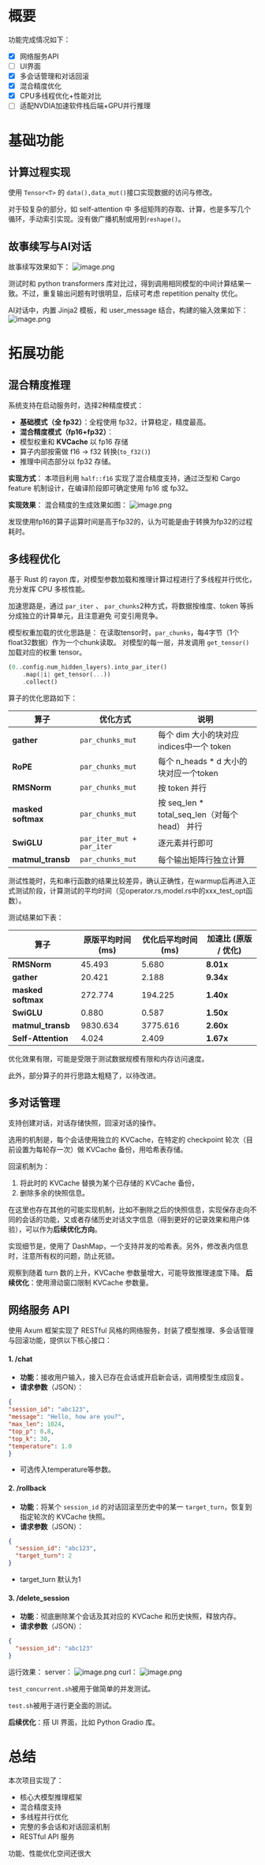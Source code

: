 # 概要
功能完成情况如下：
- [x] 网络服务API 
- [ ] UI界面
- [x] 多会话管理和对话回滚 
- [x] 混合精度优化
- [x] CPU多线程优化+性能对比
- [ ] 适配NVDIA加速软件栈后端+GPU并行推理

# 基础功能

## 计算过程实现
使用 `Tensor<T>` 的 `data(),data_mut()`接口实现数据的访问与修改。

对于较复杂的部分，如 self-attention 中 多组矩阵的存取、计算，也是多写几个循环，手动索引实现。没有做广播机制或用到`reshape()`。
## 故事续写与AI对话
故事续写效果如下：
![image.png](https://pic-1324265358.cos.ap-nanjing.myqcloud.com/20250321210407.png)

测试时和 python transformers 库对比过，得到调用相同模型的中间计算结果一致。不过，重复输出问题有时很明显，后续可考虑 repetition penalty 优化。

AI对话中，内置 Jinja2 模板，和 user_message 结合，构建的输入效果如下：
![image.png](https://pic-1324265358.cos.ap-nanjing.myqcloud.com/20250321172112.png)

# 拓展功能

## 混合精度推理

系统支持在启动服务时，选择2种精度模式：
- **基础模式（全 fp32）**：全程使用 fp32，计算稳定，精度最高。
- **混合精度模式（fp16+fp32）**：
- 模型权重和 **KVCache** 以 fp16 存储
- 算子内部按需做 f16 -> f32 转换(`to_f32()`)
- 推理中间态部分以 fp32 存储。

**实现方式**：
本项目利用 `half::f16` 实现了混合精度支持，通过泛型和 Cargo feature 机制设计，在编译阶段即可确定使用 fp16 或 fp32。

**实现效果**：
混合精度的生成效果如图：
![image.png](https://pic-1324265358.cos.ap-nanjing.myqcloud.com/20250321163929.png)

发现使用fp16的算子运算时间是高于fp32的，认为可能是由于转换为fp32的过程耗时。

## 多线程优化

基于 Rust 的 rayon 库，对模型参数加载和推理计算过程进行了多线程并行优化，充分发挥 CPU 多核性能。

加速思路是，通过 `par_iter` 、 `par_chunks`2种方式，将数据按维度、token 等拆分成独立的计算单元，且注意避免 可变引用竞争。

模型权重加载的优化思路是：
在读取tensor时，`par_chunks`，每4字节（1个float32数据）作为一个chunk读取。
对模型的每一层，并发调用 `get_tensor()` 加载对应的权重 tensor。
```rust
(0..config.num_hidden_layers).into_par_iter()
    .map(|i| get_tensor(...))
    .collect()
```

算子的优化思路如下：

| 算子                 | 优化方式                      | 说明                                    |
| ------------------ | ------------------------- | ------------------------------------- |
| **gather**         | `par_chunks_mut`          | 每个 dim 大小的块对应 indices中一个 token        |
| **RoPE**           | `par_chunks_mut`          | 每个 n_heads * d 大小的块对应一个token          |
| **RMSNorm**        | `par_chunks_mut`          | 按 token 并行                            |
| **masked softmax** | `par_chunks_mut`          | 按 seq_len * total_seq_len（对每个head） 并行 |
| **SwiGLU**         | `par_iter_mut + par_iter` | 逐元素并行即可                               |
| **matmul_transb**  | `par_chunks_mut`          | 每个输出矩阵行独立计算                           |



测试性能时，先和串行函数的结果比较差异，确认正确性，在warmup后再进入正式测试阶段，计算测试的平均时间（见operator.rs,model.rs中的xxx_test_opt函数）。

测试结果如下表：

| 算子                 | 原版平均时间 (ms) | 优化后平均时间 (ms) | 加速比 (原版 / 优化) |
| ------------------ | ----------- | ------------ | ------------- |
| **RMSNorm**        | 45.493      | 5.680        | **8.01x**     |
| **gather**         | 20.421      | 2.188        | **9.34x**     |
| **masked softmax**        | 272.774     | 194.225      | **1.40x**     |
| **SwiGLU**         | 0.880       | 0.587        | **1.50x**     |
| **matmul_transb**  | 9830.634    | 3775.616     | **2.60x**     |
| **Self-Attention** | 4.024       | 2.409        | **1.67x**     |

优化效果有限，可能是受限于测试数据规模有限和内存访问速度。

此外，部分算子的并行思路太粗糙了，以待改进。

## 多对话管理
支持创建对话，对话存储快照，回滚对话的操作。

选用的机制是，每个会话使用独立的 KVCache，在特定的 checkpoint 轮次（目前设置为每轮存一次）做 KVCache 备份，用哈希表存储。

回滚机制为：
1. 将此时的 KVCache 替换为某个已存储的 KVCache 备份，
2. 删除多余的快照信息。

在这里也存在其他的可能实现机制，比如不删除之后的快照信息，实现保存走向不同的会话的功能，又或者存储历史对话文字信息（得到更好的记录效果和用户体验），可以作为**后续优化方向**。

实现细节是，使用了 DashMap，一个支持并发的哈希表。另外，修改表内信息时，注意所有权的问题，防止死锁。

观察到随着 turn 数的上升，KVCache 参数量增大，可能导致推理速度下降。
**后续优化**：使用滑动窗口限制 KVCache 参数量。

## 网络服务 API

使用 Axum 框架实现了 RESTful 风格的网络服务，封装了模型推理、多会话管理与回滚功能，提供以下核心接口：
#### **1. /chat**
- **功能**：接收用户输入，接入已存在会话或开启新会话，调用模型生成回复。
- **请求参数**（JSON）：
```json
{   
"session_id": "abc123",   
"message": "Hello, how are you?",  
"max_len": 1024, 
"top_p": 0.8,   
"top_k": 30,   
"temperature": 1.0 
}
```
- 可选传入temperature等参数。
#### **2. /rollback**
- **功能**：将某个 `session_id` 的对话回滚至历史中的某一 `target_turn`，恢复到指定轮次的 KVCache 快照。
- **请求参数**（JSON）：
```json
{
  "session_id": "abc123",
  "target_turn": 2
}
```
- target_turn 默认为1
####  **3. /delete_session**
- **功能**：彻底删除某个会话及其对应的 KVCache 和历史快照，释放内存。
- **请求参数**（JSON）：
```json
{
  "session_id": "abc123"
}
```
运行效果：
server：
![image.png](https://pic-1324265358.cos.ap-nanjing.myqcloud.com/20250321212909.png)
curl：
![image.png](https://pic-1324265358.cos.ap-nanjing.myqcloud.com/20250315170442.png)

`test_concurrent.sh`被用于做简单的并发测试。

`test.sh`被用于进行更全面的测试。


**后续优化**：搭 UI 界面，比如 Python Gradio 库。

# 总结
本次项目实现了：
- 核心大模型推理框架
- 混合精度支持
- 多线程并行优化
- 完整的多会话和对话回滚机制
- RESTful API 服务

功能、性能优化空间还很大


